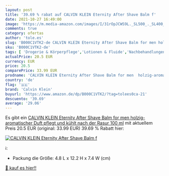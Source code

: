 ```yaml
---
layout: post
title: '39.69 % rabat auf CALVIN KLEIN Eternity After Shave Balm f'
date: 2021-10-27 16:49:00
image: 'https://m.media-amazon.com/images/I/31rOpJCWS9L._SL500_._SL400_.jpg'
comments: true
category: ofertas
author: 'tole.es'
slug: 'B000C1VTK2-de CALVIN KLEIN Eternity After Shave Balm for men holzig-...'
sku: 'B000C1VTK2-de'
tags: [ 'Drogerie & Körperpflege','Lotionen & Fluide','Nachbehandlungen','Rasur & Enthaarung','calvin klein', ]
actualPrice: 20.5 EUR
currency: EUR
price: 20.5
comparePrice: 33.99 EUR
prodname: 'CALVIN KLEIN Eternity After Shave Balm for men  holzig-aromatischer Duft  pflegt und kühlt nach der Rasur  100 ml'
country: 'de'
flag: '🇩🇪'
brand: 'Calvin Klein'
buyurl: 'https://www.amazon.de/dp/B000C1VTK2/?tag=tolees0ca-21'
descuento: '39.69'
average: '29.06'
---
```


Es gibt ein [CALVIN KLEIN Eternity After Shave Balm for men  holzig-aromatischer Duft  pflegt und kühlt nach der Rasur  100 ml](https://www.amazon.de/dp/B000C1VTK2/?tag=tolees0ca-21) mit aktuellem Preis 20.5 EUR (original: 33.99 EUR) 39.69 % Rabatt hier:

[![CALVIN KLEIN Eternity After Shave Balm f](https://m.media-amazon.com/images/I/31rOpJCWS9L._SL500_._SL400_.jpg)](https://www.amazon.de/dp/B000C1VTK2/?tag=tolees0ca-21)

ℹ️:

- Packung die Größe: 4.8 L x 12.2 H x 7.4 W (cm)

[🛒 kauf es hier!!](https://www.amazon.de/dp/B000C1VTK2/?tag=tolees0ca-21)
